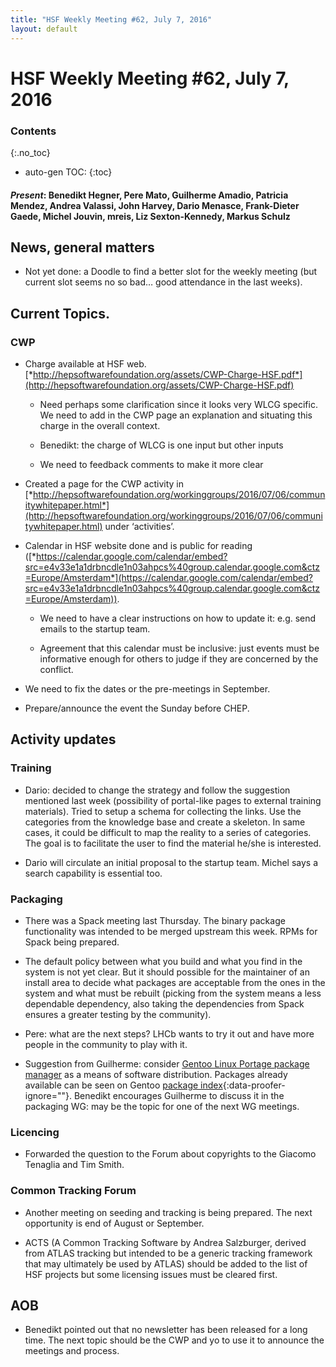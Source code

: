 ```yaml
---
title: "HSF Weekly Meeting #62, July 7, 2016"
layout: default
---
```


# HSF Weekly Meeting #62, July 7, 2016

### Contents
{:.no_toc}

* auto-gen TOC:
{:toc}


#### *Present*: Benedikt Hegner, Pere Mato, Guilherme Amadio, Patricia Mendez, Andrea Valassi, John Harvey, Dario Menasce, Frank-Dieter Gaede, Michel Jouvin, mreis, Liz Sexton-Kennedy, Markus Schulz 

## News, general matters

-   Not yet done: a Doodle to find a better slot for the weekly meeting (but current slot seems no so bad… good attendance in the last weeks).

## Current Topics.

### CWP

-   Charge available at HSF web. [*http://hepsoftwarefoundation.org/assets/CWP-Charge-HSF.pdf*](http://hepsoftwarefoundation.org/assets/CWP-Charge-HSF.pdf)

    -   Need perhaps some clarification since it looks very WLCG specific. We need to add in the CWP page an explanation and situating this charge in the overall context.

    -   Benedikt: the charge of WLCG is one input but other inputs

    -   We need to feedback comments to make it more clear

-   Created a page for the CWP activity in [*http://hepsoftwarefoundation.org/workinggroups/2016/07/06/communitywhitepaper.html*](http://hepsoftwarefoundation.org/workinggroups/2016/07/06/communitywhitepaper.html) under ‘activities’.

-   Calendar in HSF website done and is public for reading ([*https://calendar.google.com/calendar/embed?src=e4v33e1a1drbncdle1n03ahpcs%40group.calendar.google.com&ctz=Europe/Amsterdam*](https://calendar.google.com/calendar/embed?src=e4v33e1a1drbncdle1n03ahpcs%40group.calendar.google.com&ctz=Europe/Amsterdam)).

    -   We need to have a clear instructions on how to update it: e.g. send emails to the startup team.

    -   Agreement that this calendar must be inclusive: just events must be informative enough for others to judge if they are concerned by the conflict.

<!-- -->

-   We need to fix the dates or the pre-meetings in September.

-   Prepare/announce the event the Sunday before CHEP.

## Activity updates

### Training

-   Dario: decided to change the strategy and follow the suggestion mentioned last week (possibility of portal-like pages to external training materials). Tried to setup a schema for collecting the links. Use the categories from the knowledge base and create a skeleton. In same cases, it could be difficult to map the reality to a series of categories. The goal is to facilitate the user to find the material he/she is interested.

-   Dario will circulate an initial proposal to the startup team. Michel says a search capability is essential too.

### Packaging

-   There was a Spack meeting last Thursday. The binary package functionality was intended to be merged upstream this week. RPMs for Spack being prepared.

-   The default policy between what you build and what you find in the system is not yet clear. But it should possible for the maintainer of an install area to decide what packages are acceptable from the ones in the system and what must be rebuilt (picking from the system means a less dependable dependency, also taking the dependencies from Spack ensures a greater testing by the community).

-   Pere: what are the next steps? LHCb wants to try it out and have more people 
  in the community to play with it.

-   Suggestion from Guilherme: consider [Gentoo Linux Portage package manager](https://wiki.gentoo.org/wiki/Portage) 
    as a means of software distribution. Packages already available can be seen on Gentoo 
    [package index](https://packages.gentoo.org/categories){:data-proofer-ignore=""}.
    Benedikt encourages Guilherme to discuss it in the packaging WG: may be the topic for one of the next WG meetings.

### Licencing

-   Forwarded the question to the Forum about copyrights to the Giacomo Tenaglia and Tim Smith.

### Common Tracking Forum

-   Another meeting on seeding and tracking is being prepared. The next opportunity is end of August or September.

-   ACTS (A Common Tracking Software by Andrea Salzburger, derived from ATLAS tracking but intended to be a generic tracking framework that may ultimately be used by ATLAS) should be added to the list of HSF projects but some licensing issues must be cleared first.

## AOB

-   Benedikt pointed out that no newsletter has been released for a long time. The next topic should be the CWP and yo to use it to announce the meetings and process.


